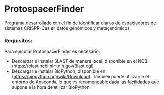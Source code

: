# ProtospacerFinder
Programa desarrollado con el fin de identificar dianas de espaciadores de sistemas CRISPR-Cas en datos genómicos y metagenómicos.

### Requisitos:
Para ejecutar ProtospacerFinder es necesario:

- Descargar e instalar BLAST de manera local, disponible en el NCBI (https://blast.ncbi.nlm.nih.gov/Blast.cgi)
- Descargar e instalar BioPython, disponible en (https://biopython.org/wiki/Download). También puede utilizarse el entorno de Anaconda, lo que es recomendable dada las facilidades que supone a la hora de utilizar BioPython.
